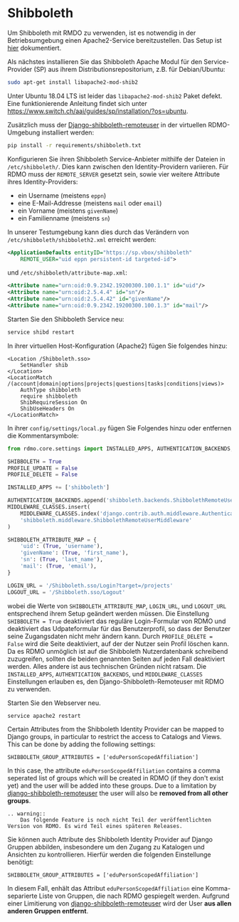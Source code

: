 # Shibboleth

Um Shibboleth mit RMDO zu verwenden, ist es notwendig in der Betriebsumgebung einen Apache2-Service bereitzustellen. Das Setup ist [hier](../../deployment/apache.html) dokumentiert.

Als nächstes installieren Sie das Shibboleth Apache Modul für den Service-Provider (SP) aus ihrem Distributionsrepositorium, z.B. für Debian/Ubuntu:

```bash
sudo apt-get install libapache2-mod-shib2
```

Unter Ubuntu 18.04 LTS ist leider das `libapache2-mod-shib2` Paket defekt. Eine funktionierende Anleitung findet sich unter https://www.switch.ch/aai/guides/sp/installation/?os=ubuntu.

Zusätzlich muss der [Django-shibboleth-remoteuser](https://github.com/Brown-University-Library/django-shibboleth-remoteuser) in der virtuellen RDMO-Umgebung installiert werden:

```bash
pip install -r requirements/shibboleth.txt
```

Konfigurieren Sie ihren Shibboleth Service-Anbieter mithilfe der Dateien in `/etc/shibboleth/`. Dies kann zwischen den Identity-Providern variieren. Für RDMO muss der `REMOTE_SERVER` gesetzt sein, sowie vier weitere Attribute ihres Identity-Providers:

* ein Username (meistens `eppn`)
* eine E-Mail-Addresse (meistens `mail` oder `email`)
* ein Vorname (meistens `givenName`)
* ein Familienname (meistens `sn`)

In unserer Testumgebung kann dies durch das Verändern von `/etc/shibboleth/shibboleth2.xml` erreicht werden:

```xml
<ApplicationDefaults entityID="https://sp.vbox/shibboleth"
    REMOTE_USER="uid eppn persistent-id targeted-id">
```

und `/etc/shibboleth/attribute-map.xml`:

```xml
<Attribute name="urn:oid:0.9.2342.19200300.100.1.1" id="uid"/>
<Attribute name="urn:oid:2.5.4.4" id="sn"/>
<Attribute name="urn:oid:2.5.4.42" id="givenName"/>
<Attribute name="urn:oid:0.9.2342.19200300.100.1.3" id="mail"/>
```

Starten Sie den Shibboleth Service neu:

```bash
service shibd restart
```

In ihrer virtuellen Host-Konfiguration (Apache2) fügen Sie folgendes hinzu:

```
<Location /Shibboleth.sso>
    SetHandler shib
</Location>
<LocationMatch /(account|domain|options|projects|questions|tasks|conditions|views)>
    AuthType shibboleth
    require shibboleth
    ShibRequireSession On
    ShibUseHeaders On
</LocationMatch>
```

In ihrer `config/settings/local.py` fügen Sie Folgendes hinzu oder entfernen die Kommentarsymbole:

```python
from rdmo.core.settings import INSTALLED_APPS, AUTHENTICATION_BACKENDS, MIDDLEWARE_CLASSES

SHIBBOLETH = True
PROFILE_UPDATE = False
PROFILE_DELETE = False

INSTALLED_APPS += ['shibboleth']

AUTHENTICATION_BACKENDS.append('shibboleth.backends.ShibbolethRemoteUserBackend')
MIDDLEWARE_CLASSES.insert(
    MIDDLEWARE_CLASSES.index('django.contrib.auth.middleware.AuthenticationMiddleware') + 1,
    'shibboleth.middleware.ShibbolethRemoteUserMiddleware'
)

SHIBBOLETH_ATTRIBUTE_MAP = {
    'uid': (True, 'username'),
    'givenName': (True, 'first_name'),
    'sn': (True, 'last_name'),
    'mail': (True, 'email'),
}

LOGIN_URL = '/Shibboleth.sso/Login?target=/projects'
LOGOUT_URL = '/Shibboleth.sso/Logout'
```

wobei die Werte von `SHIBBOLETH_ATTRIBUTE_MAP`, `LOGIN_URL`, und `LOGOUT_URL` entsprechend ihrem Setup geändert werden müssen. Die Einstellung `SHIBBOLETH = True` deaktiviert das reguläre Login-Formular von RDMO und deaktiviert das Udpateformular für das Benutzerprofil, so dass der Benutzer seine Zugangsdaten nicht mehr ändern kann. Durch `PROFILE_DELETE = False` wird die Seite deaktiviert, auf der der Nutzer sein Profil löschen kann. Da es RDMO unmöglich ist auf die Shibboleth Nutzerdatenbank schreibend zuzugreifen, sollten die beiden genannten Seiten auf jeden Fall deaktiviert werden. Alles andere ist aus technischen Gründen nicht ratsam. Die `INSTALLED_APPS`, `AUTHENTICATION_BACKENDS`, und `MIDDLEWARE_CLASSES` Einstellungen erlauben es, den Django-Shibboleth-Remoteuser mit RDMO zu verwenden.

Starten Sie den Webserver neu.

```bash
service apache2 restart
```

Certain Attributes from the Shibboleth Identity Provider can be mapped to Django groups, in particular to restrict the access to Catalogs and Views. This can be done by adding the following settings:

```
SHIBBOLETH_GROUP_ATTRIBUTES = ['eduPersonScopedAffiliation']
```

In this case, the attribute `eduPersonScopedAffiliation` contains a comma seperated list of groups which will be created in RDMO (if they don't exist yet) and the user will be added into these groups. Due to a limitation by [django-shibboleth-remoteuser](https://github.com/Brown-University-Library/django-shibboleth-remoteuser) the user will also be **removed from all other groups**.


```eval_rst
.. warning::
    Das folgende Feature is noch nicht Teil der veröffentlichten Version von RDMO. Es wird Teil eines späteren Releases.
```

Sie können auch Attribute des Shibboleth Identity Provider auf Django Gruppen abbilden, insbesondere um den Zugang zu Katalogen und Ansichten zu kontrollieren. Hierfür werden die folgenden Einstellunge benötigt:

```
SHIBBOLETH_GROUP_ATTRIBUTES = ['eduPersonScopedAffiliation']
```

In diesem Fall, enhält das Attribut `eduPersonScopedAffiliation` eine Komma-separierte Liste von Gruppen, die nach RDMO gespiegelt werden. Aufgrund einer Limitierung von [django-shibboleth-remoteuser](https://github.com/Brown-University-Library/django-shibboleth-remoteuser) wird der User **aus allen anderen Gruppen entfernt**.
